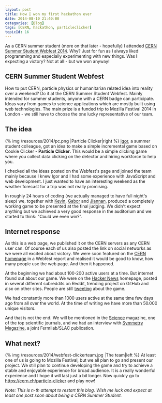 ```yaml
---
layout: post
title: How I won my first hackathon ever
date: 2014-08-10 21:40:00
categories: [Blog]
tags: [CERN, hackathon, particleclicker]
topicId: 16
---
```


<p class="lead">As a CERN summer student (more on that later - hopefully) I attended <a href="https://webfest.web.cern.ch" target="_blank">CERN Summer Student Webfest 2014</a>. Why? Just for fun as I always liked programming and especially experimenting with new things. Was I expecting a victory? Not at all - but we won anyway!</p>

<h2>CERN Summer Student Webfest</h2>
How to put CERN, particle physics or humanitarian related idea into reality over a weekend? Do it at the CERN Summer Student Webfest. Mainly intended for summer students, anyone with a CERN badge can participate. Ideas vary from games to science applications which are mostly built using web technologies. The main prize is a funded trip to Mozilla Festival 2014 in London - we still have to choose the one lucky representative of our team.
<h2>The idea</h2>
{% img /resources/2014/pc.png |Particle Clicker|right %}
<a href="http://babushk.in" target="_blank">Igor</a>, a summer student colleague, got an idea to make a simple incremental game based on Cookie Clicker - <strong>Particle Clicker</strong>. This would be a simple clicking game where you collect data clicking on the detector and hiring workforce to help you.

I checked all the ideas posted on the Webfest's page and joined the team mainly because I knew Igor and I had some experience with JavaScript and web development. I just wanted to have an interesting weekend as the weather forecast for a trip was not really promising.

In roughly 24 hours of coding (we actually managed to have full night's sleep) we, together with <a href="https://dun.gs" target="_blank">Kevin</a>, <a href="https://github.com/gbiro" target="_blank">Gabor</a> and <a href="https://github.com/zhangjiannan" target="_blank">Jiannan</a>, produced a completely working game to be presented at the final judging. We didn't expect anything but we achieved a very good response in the auditorium and we started to think: "Could we even win?".
<!--more-->
<h2>Internet response</h2>
As this is a web page, we published it on the CERN servers as any CERN user can. Of course each of us also posted the link on social networks as we were all excited about victory. We were soon featured on the <a href="http://home.web.cern.ch/about/updates/2014/08/code-and-coffee-innovative-projects-cern-webfest" target="_blank">CERN homepage</a> in a Webfest report and realised it would be good to know, how many people use the web page. And then it happened.

At the beginning we had about 100-200 active users at a time. But internet found out about our game. We were on the <a href="https://news.ycombinator.com/news" target="_blank">Hacker News</a> homepage, posted in several different subreddits on Reddit, trending project on GitHub and also on other sites. People are still <a href="https://twitter.com/search?q=particle%20clicker&amp;src=typd" target="_blank">tweeting</a> about the game.

We had constantly more than 1000 users active at the same time few days ago from all over the world. At the time of writing we have more than 50.000 unique visitors.

And that is not the end. We will be mentioned in the <a href="http://www.sciencemag.org" target="_blank">Science</a> magazine, one of the top scientific journals, and we had an interview with <a href="http://www.symmetrymagazine.org" target="_blank">Symmetry Magazine</a>, a joint Fermilab/SLAC publication.
<h2>What next?</h2>{% img /resources/2014/webfest-clickerteam.jpg |The team|left %}
At least one of us is going to Mozilla Festival, but we all plan to go and present our project. We still plan to continue developing the game and try to achieve a stable and enjoyable experience for broad audience. It is a really wonderful experience and I hope it will last just a bit longer. Now quickly go to <a href="https://cern.ch/particle-clicker" target="_blank">https://cern.ch/particle-clicker</a> and play now!

<em>Note: This is n-th attempt to restart this blog. Wish me luck and expect at least one post soon about being a CERN Summer Student.</em>

